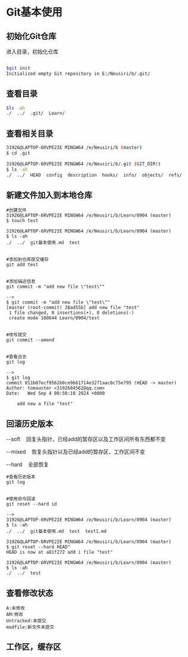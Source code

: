 # Git基本使用

## 初始化Git仓库

进入目录，初始化仓库

```bash

$git init
Initialized empty Git repository in E:/Neusiri/b/.git/


```

## 查看目录

```bash
$ls -ah
./  ../  .git/  Learn/

```

## 查看相关目录

```bash
31926@LAPTOP-6RVPE2IE MINGW64 /e/Neusiri/b (master)
$ cd .git

31926@LAPTOP-6RVPE2IE MINGW64 /e/Neusiri/b/.git (GIT_DIR!)
$ ls -ah
./  ../  HEAD  config  description  hooks/  info/  objects/  refs/

```

## 新建文件加入到本地仓库

```
#创建文件
31926@LAPTOP-6RVPE2IE MINGW64 /e/Neusiri/b/Learn/0904 (master)
$ touch test

31926@LAPTOP-6RVPE2IE MINGW64 /e/Neusiri/b/Learn/0904 (master)
$ ls -ah
./  ../  git基本使用.md  test


#添加到仓库提交缓存
git add test


#添加描述信息
git commit -m "add new file \"test\""

-->
$ git commit -m "add new file \"test\""
[master (root-commit) 38ad55b] add new file "test"
 1 file changed, 0 insertions(+), 0 deletions(-)
 create mode 100644 Learn/0904/test


#改写提交
git commit --amend


#查看日志
git log

-->
$ git log
commit 011b07ecf9562b0ce9b61714e3271aac0c75e795 (HEAD -> master)
Author: tomauster <3192684562@qq.com>
Date:   Wed Sep 4 08:50:18 2024 +0800

    add new a file "test"

```

## 回滚历史版本



--soft    回复头指针，已经add的暂存区以及工作区间所有东西都不变

--mixed    恢复头指针以及已经add的暂存区，工作区间不变

--hard    全部恢复



```
#查看历史版本
git log


#使用命令回滚
git reset --hard id

-->
31926@LAPTOP-6RVPE2IE MINGW64 /e/Neusiri/b/Learn/0904 (master)
$ ls -ah
./  ../  git基本使用.md  test  test1.md

31926@LAPTOP-6RVPE2IE MINGW64 /e/Neusiri/b/Learn/0904 (master)
$ git reset --hard HEAD^
HEAD is now at a81f272 add i file "test"

31926@LAPTOP-6RVPE2IE MINGW64 /e/Neusiri/b/Learn/0904 (master)
$ ls -ah
./  ../  test

```

## 查看修改状态

```
A:未修改
AM:修改
Untracked:未提交
modfile:新文件未提交
```

## 工作区，缓存区


